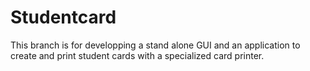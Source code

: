 # Studentcard
This branch is for developping a stand alone GUI and an application to create and print student cards with a specialized card printer.
